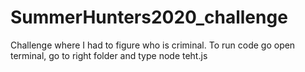 # SummerHunters2020_challenge
Challenge where I had to figure who is criminal.
To run code go open terminal, go to right folder and type node teht.js

